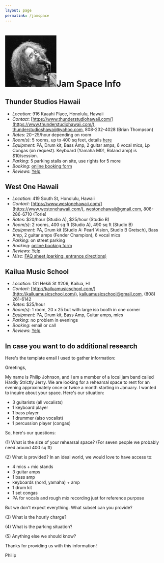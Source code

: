 ```yaml
---
layout: page
permalink: /jamspace
---
```



<h1><img class="ui avatar image" src="/images/jerryavatar.jpg">Jam Space Info</h1>

## Thunder Studios Hawaii

* *Location*: 916 Kaaahi Place, Honolulu, Hawaii
* *Contact*: [https://www.thunderstudiohawaii.com/](https://www.thunderstudiohawaii.com/), thunderstudioshawaii@yahoo.com, 808-232-4028 (Brian Thompson)
* *Rates*: $20-$25/hour depending on room
* *Room(s)*: 5 rooms, up to 400 sq feet, details [here](https://www.thunderstudiohawaii.com/studios.php)
* *Equipment*: PA, Drum kit, Bass Amp, 2 guitar amps, 6 vocal mics, Lp Congas (on request). Keyboard (Yamaha M01, Roland amp) is $10/session.
* *Parking*: 5 parking stalls on site, use rights for 5 more
* *Booking*: [online booking form](http://www.bookeo.com/thunderstudioshawaii)
* *Reviews*: [Yelp](https://www.yelp.com/biz/thunder-studios-hawaii-honolulu)

## West One Hawaii

* *Location*: 419 South St, Honolulu, Hawaii
* *Contact*: [https://www.westonehawaii.com/](https://www.westonehawaii.com/), westonehawaii@gmail.com, 808-286-6710 (Torie)
* *Rates*: $20/hour (Studio A), $25/hour (Studio B)
* *Room(s)*: 2 rooms, 400 sq ft (Studio A), 490 sq ft (Studio B)
* *Equipment*: PA, Drum kit (Studio A: Pearl Vision, Studio B Gretsch), Bass Amp, 2 guitar amps (Fender Champion), 6 vocal mics
* *Parking*: on street parking
* *Booking*: [online booking form](https://www.westonehawaii.com/rehearsal-sub)
* *Reviews*: [Yelp](https://www.yelp.com/biz/west-one-hawaii-honolulu)
* *Misc*: [FAQ sheet (parking, entrance directions)](resources/westonestudios-faq.pdf)

## Kailua Music School

* *Location*: 131 Hekili St #209, Kailua, HI 
* *Contact*: [http://kailuamusicschool.com/](http://kailuamusicschool.com/), kailuamusicschool@gmail.com, (808) 261-6142
* *Rates*: $25/hour
* *Room(s)*: 1 room, 20 x 25 but with large iso booth in one corner
* *Equipment*: PA, Drum kit, Bass Amp, Guitar amps, mics
* *Parking*: no problem in evenings
* *Booking*: email or call
* *Reviews*: [Yelp](https://www.yelp.com/biz/kailua-music-school-kailua)

## In case you want to do additional research

Here's the template email I used to gather information:

Greetings,

My name is Philip Johnson, and I am a member of a local jam band called Hardly Strictly Jerry.  We are looking for a rehearsal space to rent for an evening approximately once or twice a month starting in January.  I wanted to inquire about your space.  Here's our situation:

* 3 guitarists (all vocalists)
* 1 keyboard player
* 1 bass player
* 1 drummer (also vocalist)
* 1 percussion player (congas)

So, here's our questions:

(1) What is the size of your rehearsal space? (For seven people we probably need around 400 sq ft)

(2) What is provided? In an ideal world, we would love to have access to:
  - 4 mics + mic stands
  - 3 guitar amps
  - 1 bass amp
  - keyboards (nord, yamaha) + amp
  - 1 drum kit
  - 1 set congas
  - PA for vocals and rough mix recording just for reference purpose

But we don't expect everything. What subset can you provide?

(3) What is the hourly charge?

(4) What is the parking situation?

(5) Anything else we should know?

Thanks for providing us with this information!

Philip
 








